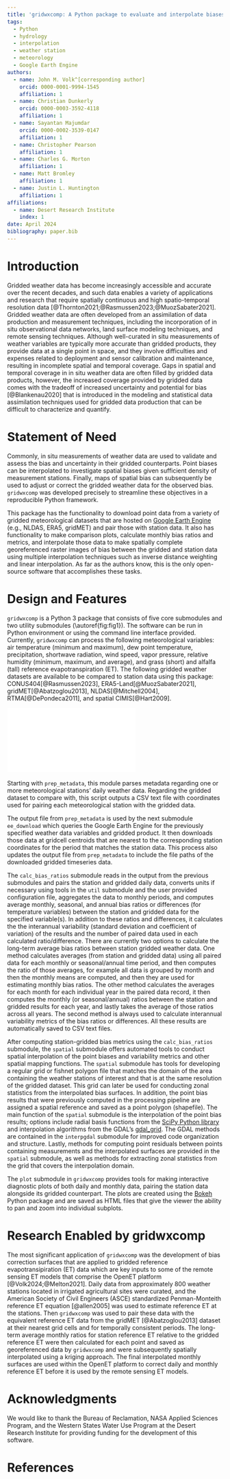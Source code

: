 ```yaml
---
title: 'gridwxcomp: A Python package to evaluate and interpolate biases between station and gridded weather data.'
tags:
  - Python
  - hydrology
  - interpolation
  - weather station
  - meteorology
  - Google Earth Engine
authors:
  - name: John M. Volk^[corresponding author]
    orcid: 0000-0001-9994-1545
    affiliation: 1
  - name: Christian Dunkerly
    orcid: 0000-0003-3592-4118
    affiliation: 1
  - name: Sayantan Majumdar 
    orcid: 0000-0002-3539-0147
    affiliation: 1
  - name: Christopher Pearson
    affiliation: 1 
  - name: Charles G. Morton
    affiliation: 1
  - name: Matt Bromley
    affiliation: 1
  - name: Justin L. Huntington
    affiliation: 1 
affiliations:
  - name: Desert Research Institute
    index: 1
date: April 2024
bibliography: paper.bib
---
```


# Introduction

Gridded weather data has become increasingly accessible and accurate over the recent decades, and such data enables a variety of applications and research that require spatially continuous and high spatio-temporal resolution data [@Thornton2021;@Rasmussen2023;@MuozSabater2021]. Gridded weather data are often developed from an assimilation of data production and measurement techniques, including the incorporation of in situ observational data networks, land surface modeling techniques, and remote sensing techniques. Although well-curated in situ measurements of weather variables are typically more accurate than gridded products, they provide data at a single point in space, and they involve difficulties and expenses related to deployment and sensor calibration and maintenance, resulting in incomplete spatial and temporal coverage. Gaps in spatial and temporal coverage in in situ weather data are often filled by gridded data products, however, the increased coverage provided by gridded data comes with the tradeoff of increased uncertainty and potential for bias [@Blankenau2020] that is introduced in the modeling and statistical data assimilation techniques used for gridded data production that can be difficult to characterize and quantify. 

# Statement of Need

Commonly, in situ measurements of weather data are used to validate and assess the bias and uncertainty in their gridded counterparts. Point biases can be interpolated to investigate spatial biases given sufficient density of measurement stations. Finally, maps of spatial bias can subsequently be used to adjust or correct the gridded weather data for the observed bias. ``gridwxcomp`` was developed precisely to streamline these objectives in a reproducible Python framework. 

This package has the functionality to download point data from a variety of gridded meteorological datasets that are hosted on [Google Earth Engine](https://developers.google.com/earth-engine/datasets/) (e.g., NLDAS, ERA5, gridMET) and pair those with station data. It also has functionality to make comparison plots, calculate monthly bias ratios and metrics, and interpolate those data to make spatially complete georeferenced raster images of bias between the gridded and station data using multiple interpolation techniques such as inverse distance weighting and linear interpolation. As far as the authors know, this is the only open-source software that accomplishes these tasks.

# Design and Features

``gridwxcomp`` is a Python 3 package that consists of five core submodules and two utility submodules (\autoref{fig:fig1}). The software can be run in Python environment or using the command line interface provided. Currently, ``gridwxcomp`` can process the following meteorological variables: air temperature (minimum and maximum), dew point temperature, precipitation, shortwave radiation, wind speed, vapor pressure, relative humidity (minimum, maximum, and average), and grass (short) and alfalfa (tall) reference evapotranspiration (ET). The following gridded weather datasets are available to be compared to station data using this package: CONUS404[@Rasmussen2023], ERA5-Land[@MuozSabater2021], gridMET[@Abatzoglou2013], NLDAS[@Mitchell2004], RTMA[@DePondeca2011], and spatial CIMIS[@Hart2009].

![Flowchart diagram of submodules and data processing pipeline of ``gridwxcomp``.\label{fig:fig1}](figure1.pdf)

Starting with ``prep_metadata``, this module parses metadata regarding one or more meteorological stations’ daily weather data. Regarding the gridded dataset to compare with, this script outputs a CSV text file with coordinates used for pairing each meteorological station with the gridded data. 

The output file from ``prep_metadata`` is used by the next submodule ``ee_download`` which queries the Google Earth Engine for the previously specified weather data variables and gridded product. It then downloads those data at gridcell centroids that are nearest to the corresponding station coordinates for the period that matches the station data. This process also updates the output file from ``prep_metadata`` to include the file paths of the downloaded gridded timeseries data. 

The ``calc_bias_ratios`` submodule reads in the output from the previous submodules and pairs the station and gridded daily data, converts units if necessary using tools in the ``util`` submodule and the user provided configuration file, aggregates the data to monthly periods, and computes average monthly, seasonal, and annual bias ratios or differences (for temperature variables) between the station and gridded data for the specified variable(s). In addition to these ratios and differences, it calculates the the interannual variability (standard deviation and coefficient of variation) of the results and the number of paired data used in each calculated ratio/difference.  There are currently two options to calculate the long-term average bias ratios between station gridded weather data. One method calculates averages (from station and gridded data) using all paired data for each monthly or seasonal/annual time period, and then computes the ratio of those averages, for example all data is grouped by month and then the monthly means are computed, and then they are used for estimating monthly bias ratios. The other method calculates the averages for each month for each individual year in the paired data record, it then computes the monthly (or seasonal/annual) ratios between the station and gridded results for each year, and lastly takes the average of those ratios across all years. The second method is always used to calculate interannual variability metrics of the bias ratios or differences. All these results are automatically saved to CSV text files.

After computing station-gridded bias metrics using the ``calc_bias_ratios`` submodule, the ``spatial`` submodule offers automated tools to conduct spatial interpolation of the point biases and variability metrics and other spatial mapping functions. The ``spatial`` submodule has tools for developing a regular grid or fishnet polygon file that matches the domain of the area containing the weather stations of interest and that is at the same resolution of the gridded dataset. This grid can later be used for conducting zonal statistics from the interpolated bias surfaces. In addition, the point bias results that were previously computed in the processing pipeline are assigned a spatial reference and saved as a point polygon (shapefile). The main function of the ``spatial`` submodule is the interpolation of the point bias results; options include radial basis functions from the [SciPy Python library](https://docs.scipy.org/doc/scipy/reference/generated/scipy.interpolate.RBFInterpolator.html#scipy.interpolate.RBFInterpolator) and interpolation algorithms from the GDAL’s [gdal_grid](https://www.gdal.org/gdal_grid.html). The GDAL methods are contained in the ``interpgdal`` submodule for improved code organization and structure. Lastly, methods for computing point residuals between points containing measurements and the interpolated surfaces are provided in the ``spatial`` submodule, as well as methods for extracting zonal statistics from the grid that covers the interpolation domain. 

The ``plot`` submodule in ``gridwxcomp`` provides tools for making interactive diagnostic plots of both daily and monthly data, pairing the station data alongside its gridded counterpart. The plots are created using the [Bokeh](https://docs.bokeh.org/en/latest/index.html) Python package and are saved as HTML files that give the viewer the ability to pan and zoom into individual subplots. 

# Research Enabled by gridwxcomp

The most significant application of ``gridwxcomp`` was the development of bias correction surfaces that are applied to gridded reference evapotransipiration (ET) data which are key inputs to some of the remote sensing ET models that comprise the OpenET platform [@Volk2024;@Melton2021]. Daily data from approximately 800 weather stations located in irrigated agricultural sites were curated, and the American Society of Civil Engineers (ASCE) standardized Penman-Monteith reference ET equation [@allen2005] was used to estimate reference ET at the stations. Then ``gridwxcomp`` was used to pair these data with the equivalent reference ET data from the gridMET [@Abatzoglou2013] dataset at their nearest grid cells and for temporally consistent periods. The long-term average monthly ratios for station reference ET relative to the gridded reference ET were then calculated for each point and saved as georeferenced data by ``gridwxcomp`` and were subsequently spatially interpolated using a kriging approach. The final interpolated monthly surfaces are used within the OpenET platform to correct daily and monthly reference ET before it is used by the remote sensing ET models. 

# Acknowledgments

We would like to thank the Bureau of Reclamation, NASA Applied Sciences Program, and the Western States Water Use Program at the Desert Research Institute for providing funding for the development of this software.

# References

